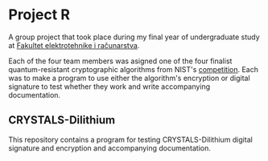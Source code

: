 # Project R

A group project that took place during my final year of undergraduate study at [Fakultet elektrotehnike i računarstva](https://www.fer.unizg.hr/). 

Each of the four team members was asigned one of the four finalist quantum-resistant cryptographic algorithms from NIST's [competition](https://www.nist.gov/news-events/news/2022/07/nist-announces-first-four-quantum-resistant-cryptographic-algorithms). Each was to make a program to use either the algorithm's encryption or digital signature to test whether they work and write accompanying documentation.

## CRYSTALS-Dilithium
This repository contains a program for testing CRYSTALS-Dilithium digital signature and encryption and accompanying documentation.
